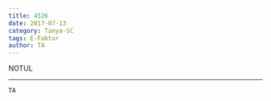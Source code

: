 ```yaml
---
title: 4526
date: 2017-07-13
category: Tanya-SC
tags: E-Faktur
author: TA
---
```


NOTUL

---



`TA`
